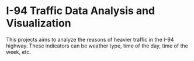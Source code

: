 # I-94 Traffic Data Analysis and Visualization
 This projects aims to analyze the reasons of heavier traffic in the I-94 highway. These indicators can be weather type, time of the day, time of the week, etc.
